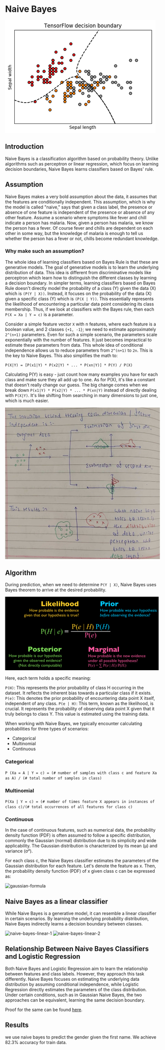 # Naive Bayes

<img src="../assets/img/naive-bayes.png" alt="naive-bayes">

## Introduction

Naive Bayes is a classification algorithm based on probability theory. Unlike algorithms such as perceptron or linear regression, which focus on learning decision boundaries, Naive Bayes learns classifiers based on Bayes' rule.

## Assumption

Naive Bayes makes a very bold assumption about the data, it assumes that the features are conditionally independent. This assumption, which is why the model is called "naive," says that given a class label, the presence or absence of one feature is independent of the presence or absence of any other feature. Assume a scenario where symptoms like fever and chill indicate a person has malaria. Now, given a person has malaria, we know the person has a fever. Of course fever and chills are dependent on each other in some way, but the knowledge of malaria is enough to tell us whether the person has a fever or not, chills become redundant knowledge.

### Why make such an assumption?

The whole idea of learning classifiers based on Bayes Rule is that these are generative models. The goal of generative models is to learn the underlying distribution of data. This idea is different from discriminative models like perceptron which learn how to distinguish the different classes by learning a decision boundary. In simpler terms, learning classifiers based on Bayes Rule doesn't directly model the probability of a class (Y) given the data (X) which is ```(P(Y | X))```. Instead, it focuses on the probability of the data (X) given a specific class (Y) which is ```(P(X | Y))```. This essentially represents the likelihood of encountering a particular data point considering its class membership. Thus, if we look at classifiers with the Bayes rule, then each ```P(X = Xa | Y = c)``` is a parameter. 

Consider a simple feature vector ```X``` with n features, where each feature is a boolean value, and 2 classes ```{+1, -1}```; we need to estimate approximately ```2^(n+1)``` parameters. Even for such a simple scenario, the parameters scale exponentially with the number of features. It just becomes impractical to estimate these parameters from data. This whole idea of conditional independence allows us to reduce parameters from ```2^(n+1)``` to ```2n```. This is the key to Naive Bayes. This also simplifies the math to:

```
P(X|Y) = [P(x1|Y) * P(x2|Y) * ... * P(xn|Y)] * P(Y) / P(X)
```

Calculating P(Y) is easy - just count how many examples you have for each class and make sure they all add up to one. As for P(X), it's like a constant that doesn't really change our guess. The big change comes when we break down ```P(x1|Y) * P(x2|Y) * ... * P(xn|Y)``` instead of directly dealing with ```P(X|Y)```. It's like shifting from searching in many dimensions to just one, which is much easier.

<img src = "../assets/img/naive-bayes-intuition.jpeg" alt="naive-bayes-intuition">

## Algorithm

During prediction, when we need to determine `P(Y | X)`, Naive Bayes uses Bayes theorem to arrive at the desired probability.

<img src="../assets/img/bayes-formula.png" alt="naive-bayes-formula">

Here, each term holds a specific meaning:

```P(H)```: This represents the prior probability of class H occurring in the dataset. It reflects the inherent bias towards a particular class if it exists.
```P(e)```: This denotes the prior probability of encountering data point X itself, independent of any class.
```P(e | H)```: This term, known as the likelihood, is crucial. It represents the probability of observing data point X given that it truly belongs to class Y. This value is estimated using the training data.

When working with Naive Bayes, we typically encounter calculating probabilities for three types of scenarios:

* Categorical
* Multinomial
* Continuous

### Categorical

```P (Xa = A | Y = c) = (# number of samples with class c and feature Xa as A) / (# total number of samples in class)```

### Multinomial

```P(Xa | Y = c) = (# number of times feature X appears in instances of class c)/(# total occurrences of all features for class c)```

### Continuous

In the case of continuous features, such as numerical data, the probability density function (PDF) is often assumed to follow a specific distribution, commonly the Gaussian (normal) distribution due to its simplicity and wide applicability. The Gaussian distribution is characterized by its mean (μ) and variance (σ²).

For each class c, the Naive Bayes classifier estimates the parameters of the Gaussian distribution for each feature. Let's denote the feature as  x. Then, the probability density function (PDF) of x given class c can be expressed as:

<img src = "../assets/img/gaussian-formula.png" alt="gaussian-formula">

## Naive Bayes as a linear classifier

While Naive Bayes is a generative model, it can resemble a linear classifier in certain scenarios. By learning the underlying probability distribution, Naive Bayes indirectly learns a decision boundary between classes.

<img src="../assets/img/naive-bayes-linear-1.jpeg" alt="naive-bayes-linear-1">
<img src="../assets/img/naive-bayes-linear-2.jpeg" alt="naive-bayes-linear-2">

## Relationship Between Naive Bayes Classifiers and Logistic Regression

Both Naive Bayes and Logistic Regression aim to learn the relationship between features and class labels. However, they approach this task differently. Naive Bayes focuses on estimating the underlying data distribution by assuming conditional independence, while Logistic Regression directly estimates the parameters of the class distribution. Under certain conditions, such as in Gaussian Naive Bayes, the two approaches can be equivalent, learning the same decision boundary.

Proof for the same can be found <a href="https://appliedmachinelearning.wordpress.com/2019/09/30/equivalence-of-gaussian-naive-bayes-and-logistic-regression-an-explanation/">here</a>.

## Results

we use naive bayes to predict the gender given the first name. We achieve 82.3% accuracy for train data.